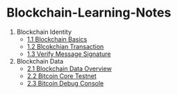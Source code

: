 # Blockchain-Learning-Notes
1. Blockchain Identity 
	- [1.1 Blockchain Basics](L1.1%20Blockchain%20Basics.md)
	- [1.2 Blcokchian Transaction](L1.2%20Blockchain%20Transaction.md)
	- [1.3 Verify Message Signature](L1.3%20Verify%20Message%20Signature.md)
2. Blockchain Data 
	- [2.1 Blockchain Data Overview](L2.1%20Blockchain%20Data%20Overview.md)
	- [2.2 Bitcoin Core Testnet](L2.2%20Bitcoin%20Core%20Testnet.md)
	- [2.3 Bitcoin Debug Console](L2.3%20Bitcoin%20Debug%20Console.md)